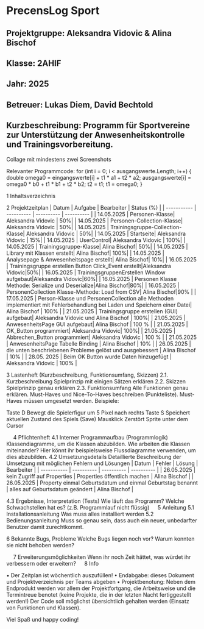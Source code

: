 # **PrecensLog Sport**

## Projektgruppe: Aleksandra Vidovic & Alina Bischof
## Klasse: 2AHIF
## Jahr: 2025








## Betreuer: Lukas Diem, David Bechtold                                                                                    
## Kurzbeschreibung: Programm für Sportvereine zur Unterstützung der Anwesenheitskontrolle und Trainingsvorbereitung.


Collage mit mindestens zwei Screenshots 







Relevanter Programmcode:
for (int i = 0; i < ausgangswerte.Length; i++)
{
      double omega0 = eingangswerte[i] + t1 * a1 + t2 * a2;
      ausgangswerte[i] = omega0 * b0 + t1 * b1 + t2 * b2;
      t2 = t1;
      t1 = omega0;
}


1	Inhaltsverzeichnis







2	Projektzeitplan
|    Datum    |   Aufgabe  | Bearbeiter | Status (%) |
| ----------- | ---------- | ---------- | ---------- |
|  14.05.2025 |  Personen-Klasse| Aleksandra Vidovic | 50%|
|  14.05.2025 |  Personen-Collection-Klasse| Aleksandra Vidovic | 50%|
|  14.05.2025 |  Trainingsgruppe-Collection-Klasse| Aleksandra Vidovic | 50%|
|  14.05.2025 |  Startseite| Aleksandra Vidovic | 15%|
|  14.05.2025 |  UserControl| Aleksandra Vidovic | 100%|
|  14.05.2025 |  Trainingsgruppe-Klasse| Alina Bischof| 50%|
|  14.05.2025 |  Library mit Klassen erstellt| Alina Bischof| 100%|
|  14.05.2025 |  Analysepage & Anwesenheitspage erstellt| Alina Bischof| 10%|
|  16.05.2025 |  Trainingsgruppe erstellen Button Click_Event erstellt|Aleksandra Vidovic|50%|
|  16.05.2025 |  TrainingsgruppenErstellen Window aufgebaut|Aleksandra Vidovic|60%|
|  16.05.2025 |  Personen Klasse Methode: Serialize und Deserialize|Alina Bischof|80%|
|  16.05.2025 |  PersonenCollection Klasse-Methode: Load from CSV| Alina Bischof|90% |
|  17.05.2025 |  Person-Klasse und PersonenCollection alle Methoden implementiert mit Fehlerbehandlung bei Laden und Speichern einer Datei| Alina Bischof | 100% |
|  21.05.2025 | Trainingsgruppe erstellen (GUI) aufgebaut| Aleksandra Vidovic und Alina Bischof | 100%|
|  21.05.2025 | AnwesenheitsPage GUI aufgebaut| Alina Bischof | 100 % |
|  21.05.2025 | OK_Button programmiert| Aleksandra Vidovic| 100%|
|  21.05.2025 | Abbrechen_Button programmiert| Aleksandra Vidovic | 100 % |
|  21.05.2025 | AnwesenheitsPage Tabelle Binding | Alina Bischof | 10%  |
|  26.05.2025 | die unten beschriebenen Probleme gelöst und ausgebessert | Alina Bischof | 10%  |
| 28.05. 2025 | Beim OK Button wurde Daten hinzugefügt | Aleksandra Vidovic | 100% |
			
			
			
			


3	Lastenheft (Kurzbeschreibung, Funktionsumfang, Skizzen)
2.1. Kurzbeschreibung 
Spielprinzip mit einigen Sätzen erklären
2.2. Skizzen
Spielprinzip genau erklären
2.3. Funktionsumfang
Alle Funktionen genau erklären.
Must-Haves und Nice-To-Haves beschreiben (Punkteliste). Must-Haves müssen umgesetzt werden.
Beispiele: 

Taste D	Bewegt die Spielerfigur um 5 Pixel nach rechts
Taste S	Speichert aktuellen Zustand des Spiels (Save)
Mausklick	Zerstört Sprite unter dem Cursor
	


 
4	Pflichtenheft
4.1	Interner Programmaufbau (Programmlogik)
Klassendiagramme, um die Klassen abzubilden.
Wie arbeiten die Klassen miteinander? Hier könnt ihr beispielsweise Flussdiagramme verwenden, um dies abzubilden.
4.2	Umsetzungsdetails
Detaillierte Beschreibung der Umsetzung mit möglichen Fehlern und Lösungen
|    Datum    |   Fehler  | Lösung | Bearbeiter |
| ----------- | ---------- | ---------- | ---------- |
|  26.05.2025 |  kein Zugriff auf Properties | Properties öffentlich machen | Alina Bischof |
|  26.05.2025 |  Property einmal Geburtsdatum und einmal Geburtstag benannt | alles auf Geburtsdatum geändert | Alina Bischof |

4.3	Ergebnisse, Interpretation (Tests)
Wie läuft das Programm?
Welche Schwachstellen hat es?   (z.B. Programmlauf nicht flüssig)
 
5	Anleitung
5.1	Installationsanleitung
Was muss alles installiert werden 
5.2	Bedienungsanleitung
Muss so genau sein, dass auch ein neuer, unbedarfter Benutzer damit zurechtkommt.



6	Bekannte Bugs, Probleme
Welche Bugs liegen noch vor? Warum konnten sie nicht behoben werden?





 
7	Erweiterungsmöglichkeiten
Wenn ihr noch Zeit hättet, was würdet ihr verbessern oder erweitern?
 
8	Info

•	Der Zeitplan ist wöchentlich auszufüllen!
•	Endabgabe: dieses Dokument und Projektverzeichnis per Teams abgeben
•	Projektbenotung: Neben dem Endprodukt werden vor allem der Projektfortgang, die Arbeitsweise und die Termintreue benotet (keine Projekte, die in der letzten Nacht fertiggestellt werden!) Der Code soll möglichst übersichtlich gehalten werden (Einsatz von Funktionen und Klassen).

Viel Spaß und happy coding!

   
